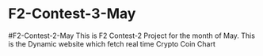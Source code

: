 # F2-Contest-3-May
#F2-Contest-2-May This is F2 Contest-2 Project for the month of May.  This is the Dynamic website which fetch real time Crypto Coin Chart
